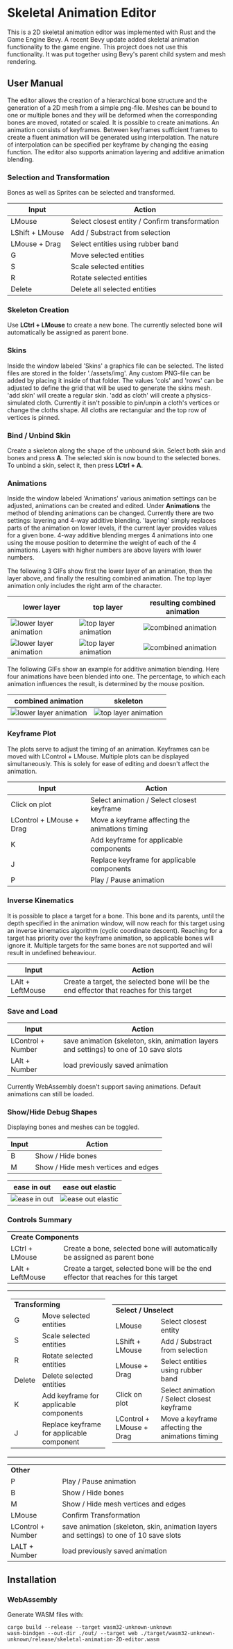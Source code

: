 # Skeletal Animation Editor

This is a 2D skeletal animation editor was implemented with Rust and the Game Engine Bevy. A recent Bevy update added skeletal animation functionality to the game engine. This project does not use this functionality. It was put together using Bevy's parent child system and mesh rendering.

## User Manual

The editor allows the creation of a hierarchical bone structure and the generation of a 2D mesh from a simple png-file. Meshes can be bound to one or multiple bones and they will be deformed when the corresponding bones are moved, rotated or scaled. It is possible to create animations. An animation consists of keyframes. Between keyframes sufficient frames to create a fluent animation will be generated using interpolation. The nature of interpolation can be specified per keyframe by changing the easing function. The editor also supports animation layering and additive animation blending.

### Selection and Transformation

Bones as well as Sprites can be selected and transformed.

|             Input             |               Action               |
| ----------------------------- | ---------------------------------- |
| LMouse                        | Select closest entity / Confirm transformation |
| LShift + LMouse               | Add / Substract from selection     |
| LMouse + Drag                 | Select entities using rubber band  |
| G                             |      Move selected entities        |
| S                             |     Scale selected entities        |
| R                             |     Rotate selected entities       |
| Delete                        | Delete all selected entities       |


### Skeleton Creation

Use **LCtrl + LMouse** to create a new bone. The currently selected bone will automatically be assigned as parent bone.

### Skins

Inside the window labeled 'Skins' a graphics file can be selected. The listed files are stored in the folder './assets/img'. Any custom PNG-file can be added by placing it inside of that folder. The values 'cols' and 'rows' can be adjusted to define the grid that will be used to generate the skins mesh. 'add skin' will create a regular skin. 'add as cloth' will create a physics-simulated cloth. Currently it isn't possible to pin/unpin a cloth's vertices or change the cloths shape. All cloths are rectangular and the top row of vertices is pinned.

### Bind / Unbind Skin

Create a skeleton along the shape of the unbound skin. Select both skin and bones and press **A**. The selected skin is now bound to the selected bones. To unbind a skin, select it, then press **LCtrl + A**.

### Animations

Inside the window labeled 'Animations' various animation settings can be adjusted, animations can be created and edited. Under **Animations** the method of blending animations can be changed. Currently there are two settings: layering and 4-way additive blending. 'layering' simply replaces parts of the animation on lower levels, if the current layer provides values for a given bone. 4-way additive blending merges 4 animations into one using the mouse position to determine the weight of each of the 4 animations. Layers with higher numbers are above layers with lower numbers.

The following 3 GIFs show first the lower layer of an animation, then the layer above, and finally the resulting combined animation. The top layer animation only includes the right arm of the character.

|             lower layer             | top layer            | resulting combined animation |
| ----------------------------- | ---------------------------------- | ---- |
|![lower layer animation](img/layering_1.gif)|![top layer animation](img/layering_0.gif) | ![combined animation](img/layering_2.gif) |
|![lower layer animation](img/layering_bones_1.gif)|![top layer animation](img/layering_bones_0.gif) | ![combined animation](img/layering_bones_2.gif) |

The following GIFs show an example for additive animation blending. Here four animations have been blended into one. The percentage, to which each animation influences the result, is determined by the mouse position.

|         combined animation        |       skeleton         |
| ----------------------------- | ---------------------------------- |
|![lower layer animation](img/additive_blending.gif)|![top layer animation](img/additive_blending_bones.gif) |

### Keyframe Plot

The plots serve to adjust the timing of an animation. Keyframes can be moved with LControl + LMouse. Multiple plots can be displayed simultaneously. This is solely for ease of editing and doesn't affect the animation.

|             Input             |               Action               |
| ----------------------------- | ---------------------------------- |
| Click on plot                 | Select animation / Select closest keyframe |
| LControl + LMouse + Drag      | Move a keyframe affecting the animations timing  |
| K                             | Add keyframe for applicable components |
| J                             | Replace keyframe for applicable components |
| P                             | Play / Pause animation             |

### Inverse Kinematics

It is possible to place a target for a bone. This bone and its parents, until the depth specified in the animation window, will now reach for this target using an inverse kinematics algorithm (cyclic coordinate descent). Reaching for a target has priority over the keyframe animation, so applicable bones will ignore it. Multiple targets for the same bones are not supported and will result in undefined beheaviour.

|             Input             |               Action               |
| ----------------------------- | ---------------------------------- |
| LAlt + LeftMouse              | Create a target, the selected bone will be the end effector that reaches for this target |

### Save and Load

|             Input             |               Action               |
| ----------------------------- | ---------------------------------- |
| LControl + Number             | save animation (skeleton, skin, animation layers and settings) to one of 10 save slots        |
| LAlt + Number                 | load previously saved animation |

Currently WebAssembly doesn't support saving animations. Default animations can still be loaded.

### Show/Hide Debug Shapes

Displaying bones and meshes can be toggled.

|             Input             |               Action               |
| ----------------------------- | ---------------------------------- |
| B                             | Show / Hide bones                  |
| M                             | Show / Hide mesh vertices and edges|

|             ease in out             |               ease out elastic               |
| ----------------------------- | ---------------------------------- |
| ![ease in out](img/pooh.gif)  | ![ease out elastic](img/pooh_elastic.gif)   |



### Controls Summary

<table>
  <tr>
    <td colspan="2"><b>Create Components</b></td>
  </tr>
  <tr>
    <td>LCtrl + LMouse</td>
    <td>Create a bone, selected bone will automatically be assigned as parent bone</td>
  </tr>
  <tr>
    <td>LAlt + LeftMouse</td>
    <td>Create a target, selected bone will be the end effector that reaches for this target</td>
  </tr>
</table>

<table>
<td>
<table>
  <tr>
    <td colspan="2"><b>Transforming</b></td>
  </tr>
  <tr>
    <td>G</td>
    <td>Move selected entities</td>
  </tr>
  <tr>
    <td>S</td>
    <td>Scale selected entities</td>
  </tr>
  <tr>
    <td>R</td>
    <td>Rotate selected entities</td>
  </tr>
  <tr>
    <td>Delete</td>
    <td>Delete selected entities</td>
  </tr>
  <tr>
    <td>K</td>
    <td>Add keyframe for applicable components</td>
  </tr>
  <tr>
    <td>J</td>
    <td>Replace keyframe for applicable component</td>
  </tr>
</table>
</td>

<td>
<table>
  <tr>
    <td colspan="2"><b>Select / Unselect</b></td>
  </tr>
  <tr>
    <td>LMouse</td>
    <td>Select closest entity</td>
  </tr>
  <tr>
    <td>LShift + LMouse</td>
    <td>Add / Substract from selection</td>
  </tr>
  <tr>
    <td>LMouse + Drag</td>
    <td>Select entities using rubber band</td>
  </tr>
  <tr>
    <td>Click on plot</td>
    <td>Select animation / Select closest keyframe</td>
  </tr>
  <tr>
    <td>LControl + LMouse + Drag</td>
    <td>Move a keyframe affecting the animations timing</td>
  </tr>
</table>
</td>
</table>

<table>
  <tr>
    <td colspan="2"><b>Other</b></td>
  </tr>
  <tr>
    <td>P</td>
    <td>Play / Pause animation</td>
  </tr>
  <tr>
    <td>B</td>
    <td>Show / Hide bones</td>
  </tr>
  <tr>
    <td>M</td>
    <td>Show / Hide mesh vertices and edges</td>
  </tr>
  <tr>
    <td>LMouse</td>
    <td>Confirm Transformation</td>
  </tr>
  <tr>
    <td>LControl + Number</td>
    <td>save animation (skeleton, skin, animation layers and settings) to one of 10 save slots</td>
  </tr>
  <tr>
    <td>LALT + Number</td>
    <td>load previously saved animation</td>
  </tr>
</table>

## Installation

### WebAssembly

Generate WASM files with:

```
cargo build --release --target wasm32-unknown-unknown
wasm-bindgen --out-dir ./out/ --target web ./target/wasm32-unknown-unknown/release/skeletal-animation-2D-editor.wasm
```